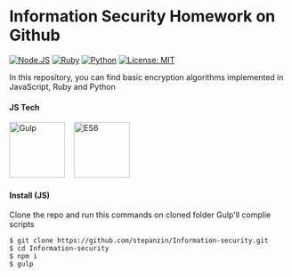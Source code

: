 # Information Security Homework on Github
[![Node.JS](https://img.shields.io/badge/Node.JS-%3E%3D4.0-brightgreen.svg)](https://nodejs.org)
[![Ruby](https://img.shields.io/badge/Ruby-%3E2.0-red.svg)](https://www.ruby-lang.org/)
[![Python](https://img.shields.io/badge/Python-%3E%3D%203.0-blue.svg)](https://www.python.org/)
[![License: MIT](https://img.shields.io/badge/License-MIT-yellow.svg)](https://opensource.org/licenses/MIT)

In this repository, you can find basic encryption algorithms implemented in JavaScript, Ruby and Python

#### JS Tech
<img src="https://raw.githubusercontent.com/gulpjs/artwork/master/gulp-2x.png" height="100" alt="Gulp">   
<img src="https://blog.codewithdan.com/wp-content/uploads/2016/04/es6-logo-300x300-270x250.png" height="100" alt="ES6">

#### Install (JS)
Clone the repo and run this commands on cloned folder
Gulp'll complie scripts 
```
$ git clone https://github.com/stepanzin/Information-security.git
$ cd Information-security
$ npm i
$ gulp
```
